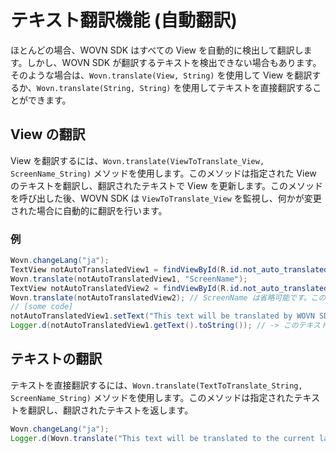 # テキスト翻訳機能 (自動翻訳)

ほとんどの場合、WOVN SDK はすべての View を自動的に検出して翻訳します。しかし、WOVN SDK が翻訳するテキストを検出できない場合もあります。そのような場合は、`Wovn.translate(View, String)` を使用して View を翻訳するか、`Wovn.translate(String, String)` を使用してテキストを直接翻訳することができます。

## View の翻訳

View を翻訳するには、`Wovn.translate(ViewToTranslate_View, ScreenName_String)` メソッドを使用します。このメソッドは指定された View のテキストを翻訳し、翻訳されたテキストで View を更新します。このメソッドを呼び出した後、WOVN SDK は `ViewToTranslate_View` を監視し、何かが変更された場合に自動的に翻訳を行います。

### 例

```java
Wovn.changeLang("ja");
TextView notAutoTranslatedView1 = findViewById(R.id.not_auto_translated_text_view_1);
Wovn.translate(notAutoTranslatedView1, "ScreenName");
TextView notAutoTranslatedView2 = findViewById(R.id.not_auto_translated_text_view_2);
Wovn.translate(notAutoTranslatedView2); // ScreenName は省略可能です。この場合、WOVN SDK は現在の Activity の名前を ScreenName として使用します。
// [some code]
notAutoTranslatedView1.setText("This text will be translated by WOVN SDK automatically without calling Wovn.translate again!");
Logger.d(notAutoTranslatedView1.getText().toString()); // -> このテキストは、WOVN SDK によって Wovn.translate を再度呼び出さなくても自動的に翻訳されます。
```

## テキストの翻訳

テキストを直接翻訳するには、`Wovn.translate(TextToTranslate_String, ScreenName_String)` メソッドを使用します。このメソッドは指定されたテキストを翻訳し、翻訳されたテキストを返します。

```java
Wovn.changeLang("ja");
Logger.d(Wovn.translate("This text will be translated to the current language!", "ScreenName")); // -> このテキストは現在の言語に翻訳されます。
```
